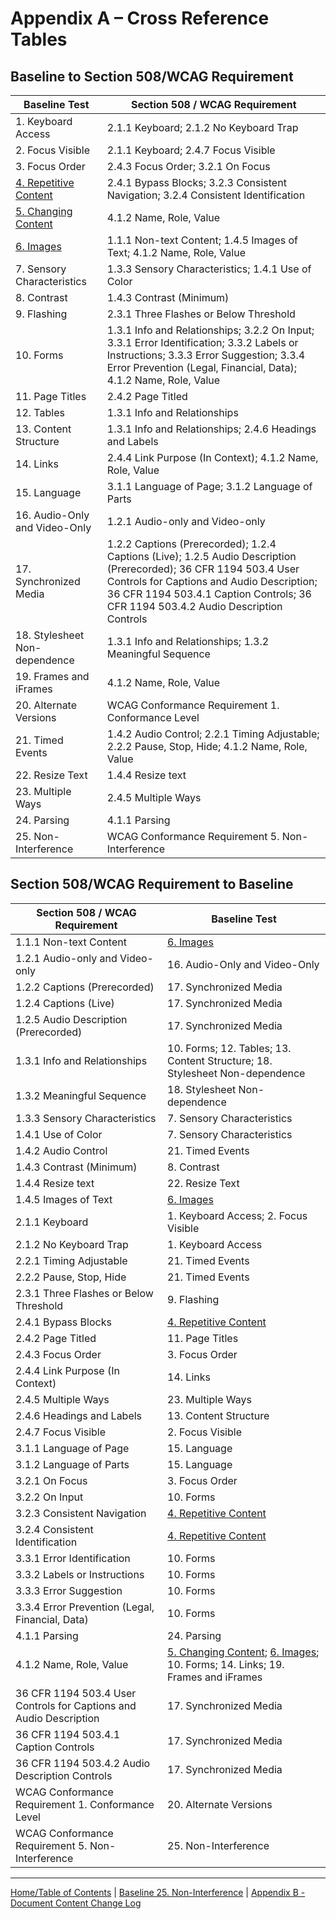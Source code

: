 Appendix A – Cross Reference Tables
===================================

Baseline to Section 508/WCAG Requirement
----------------------------------------

| Baseline Test                 | Section 508 / WCAG Requirement                                     |
|-------------------------------|--------------------------------------------------------------------|
| 1. Keyboard Access            | 2.1.1 Keyboard; 2.1.2 No Keyboard Trap                                              |
| 2. Focus Visible              | 2.1.1 Keyboard; 2.4.7 Focus Visible                                                 |
| 3. Focus Order                | 2.4.3 Focus Order; 3.2.1 On Focus                                                      |
| [4. Repetitive Content](04RepetitiveContent.md)         | 2.4.1 Bypass Blocks; 3.2.3 Consistent Navigation; 3.2.4 Consistent Identification                                     |
| [5. Changing Content](05Changing.md)           | 4.1.2 Name, Role, Value                                            |
| [6. Images](06Images.md)                     | 1.1.1 Non-text Content; 1.4.5 Images of Text; 4.1.2 Name, Role, Value                                             |
| 7. Sensory Characteristics    | 1.3.3 Sensory Characteristics; 1.4.1 Use of Color                                                  |
| 8. Contrast                   | 1.4.3 Contrast (Minimum)                                           |
| 9. Flashing                   | 2.3.1 Three Flashes or Below Threshold                             |
| 10. Forms                     | 1.3.1 Info and Relationships; 3.2.2 On Input; 3.3.1 Error Identification; 3.3.2 Labels or Instructions; 3.3.3 Error Suggestion; 3.3.4 Error Prevention (Legal, Financial, Data); 4.1.2 Name, Role, Value                                             |
| 11. Page Titles               | 2.4.2 Page Titled                                                  |
| 12. Tables                    | 1.3.1 Info and Relationships                                       |
| 13. Content Structure         | 1.3.1 Info and Relationships; 2.4.6 Headings and Labels                                           |
| 14. Links                     | 2.4.4 Link Purpose (In Context); 4.1.2 Name, Role, Value                                             |
| 15. Language                  | 3.1.1 Language of Page; 3.1.2 Language of Parts                                             |
| 16. Audio-Only and Video-Only | 1.2.1 Audio-only and Video-only                                    |
| 17. Synchronized Media        | 1.2.2 Captions (Prerecorded); 1.2.4 Captions (Live); 1.2.5 Audio Description (Prerecorded); 36 CFR 1194 503.4 User Controls for Captions and Audio Description; 36 CFR 1194 503.4.1 Caption Controls; 36 CFR 1194 503.4.2 Audio Description Controls                      |
| 18. Stylesheet Non-dependence | 1.3.1 Info and Relationships; 1.3.2 Meaningful Sequence                                           |
| 19. Frames and iFrames        | 4.1.2 Name, Role, Value                                            |
| 20. Alternate Versions        | WCAG Conformance Requirement 1. Conformance Level                  |
| 21. Timed Events              | 1.4.2 Audio Control; 2.2.1 Timing Adjustable; 2.2.2 Pause, Stop, Hide; 4.1.2 Name, Role, Value                                             |
| 22. Resize Text               | 1.4.4 Resize text                                                  |
| 23. Multiple Ways             | 2.4.5 Multiple Ways                                                |
| 24. Parsing                   | 4.1.1 Parsing                                                      |
| 25. Non-Interference          | WCAG Conformance Requirement 5. Non-Interference                   |

Section 508/WCAG Requirement to Baseline
----------------------------------------

| Section 508 / WCAG Requirement                                     | Baseline Test                 |
|--------------------------------------------------------------------|-------------------------------|
| 1.1.1 Non-text Content                                             | [6. Images](06Images.md)                     |
| 1.2.1 Audio-only and Video-only                                    | 16. Audio-Only and Video-Only |
| 1.2.2 Captions (Prerecorded)                                       | 17. Synchronized Media        |
| 1.2.4 Captions (Live)                                              | 17. Synchronized Media        |
| 1.2.5 Audio Description (Prerecorded)                              | 17. Synchronized Media        |
| 1.3.1 Info and Relationships                                       | 10. Forms; 12. Tables; 13. Content Structure; 18. Stylesheet Non-dependence  |
| 1.3.2 Meaningful Sequence                                          | 18. Stylesheet Non-dependence |
| 1.3.3 Sensory Characteristics                                      | 7. Sensory Characteristics    |
| 1.4.1 Use of Color                                                 | 7. Sensory Characteristics    |
| 1.4.2 Audio Control                                                | 21. Timed Events              |
| 1.4.3 Contrast (Minimum)                                           | 8. Contrast                   |
| 1.4.4 Resize text                                                  | 22. Resize Text               |
| 1.4.5 Images of Text                                               | [6. Images](06Images.md)                     |
| 2.1.1 Keyboard                                                     | 1. Keyboard Access; 2. Focus Visible               |
| 2.1.2 No Keyboard Trap                                             | 1. Keyboard Access            |
| 2.2.1 Timing Adjustable                                            | 21. Timed Events              |
| 2.2.2 Pause, Stop, Hide                                            | 21. Timed Events              |
| 2.3.1 Three Flashes or Below Threshold                             | 9. Flashing                   |
| 2.4.1 Bypass Blocks                                                | [4. Repetitive Content](04RepetitiveContent.md)         |
| 2.4.2 Page Titled                                                  | 11. Page Titles               |
| 2.4.3 Focus Order                                                  | 3. Focus Order                |
| 2.4.4 Link Purpose (In Context)                                    | 14. Links                     |
| 2.4.5 Multiple Ways                                                | 23. Multiple Ways             |
| 2.4.6 Headings and Labels                                          | 13. Content Structure         |
| 2.4.7 Focus Visible                                                | 2. Focus Visible              |
| 3.1.1 Language of Page                                             | 15. Language                  |
| 3.1.2 Language of Parts                                            | 15. Language                  |
| 3.2.1 On Focus                                                     | 3. Focus Order                |
| 3.2.2 On Input                                                     | 10. Forms                     |
| 3.2.3 Consistent Navigation                                        | [4. Repetitive Content](04RepetitiveContent.md)         |
| 3.2.4 Consistent Identification                                    | [4. Repetitive Content](04RepetitiveContent.md)         |
| 3.3.1 Error Identification                                         | 10. Forms                     |
| 3.3.2 Labels or Instructions                                       | 10. Forms                     |
| 3.3.3 Error Suggestion                                             | 10. Forms                     |
| 3.3.4 Error Prevention (Legal, Financial, Data)                    | 10. Forms                     |
| 4.1.1 Parsing                                                      | 24. Parsing                   |
| 4.1.2 Name, Role, Value                                            | [5. Changing Content](05Changing.md); [6. Images](06Images.md); 10. Forms; 14. Links; 19. Frames and iFrames         |
| 36 CFR 1194 503.4 User Controls for Captions and Audio Description | 17. Synchronized Media        |
| 36 CFR 1194 503.4.1 Caption Controls                               | 17. Synchronized Media        |
| 36 CFR 1194 503.4.2 Audio Description Controls                     | 17. Synchronized Media        |
| WCAG Conformance Requirement 1. Conformance Level                  | 20. Alternate Versions        |
| WCAG Conformance Requirement 5. Non-Interference                   | 25. Non-Interference          |

----------------------------------------
[Home/Table of Contents](index.md) | [Baseline 25. Non-Interference](25Noninterference.md) | [Appendix B - Document Content Change Log](AppendixB.md)
